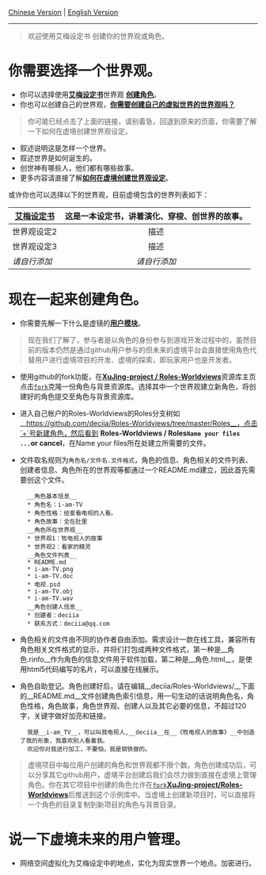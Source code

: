 [Chinese Version](https://github.com/XuJing-project/Roles-Worldviews) | [English Version](https://github.com/XuJing-project/Roles-Worldviews/tree/master/en)

---

>欢迎使用艾梅设定书 创建你的世界观或角色。

你需要选择一个世界观。
======

* 你可以选择使用[__艾梅设定书__](/README/艾梅设定书.md)世界观 [__创建角色__](#创建角色)。
* 你也可以创建自己的世界观，[__你需要创建自己的虚拟世界的世界观吗？__](https://github.com/XuJing-project/AiMeiSettingBook/wiki/_new)

>你可能已经点击了上面的链接，请别着急，回退到原来的页面，你需要了解一下如何在虚境创建世界观设定。

* 叙述说明这是怎样一个世界。
* 叙述世界是如何诞生的。
* 创世神有哪些人，他们都有哪些故事。
* 更多内容请直接了解[__如何在虚境创建世界观设定__](/README/如何创建一个虚境世界观.md)。

或许你也可以选择以下的世界观，目前虚境包含的世界列表如下：

[艾梅设定书 ](/README/艾梅设定书.md) |这是一本设定书，讲着演化、穿梭、创世界的故事。  | 
------|:------:|
世界观设定2  | 描述 | 
世界观设定3| 描述 | 
*请自行添加*  | *请自行添加* | 

<a name="创建角色" id="创建角色"></a>

现在一起来创建角色。
=======

* 你需要先解一下什么是虚镜的[__用户模块__](https://github.com/XuJing-project/readme/wiki/%E7%94%A8%E6%88%B7%E6%A8%A1%E5%9D%97%E4%BB%8B%E7%BB%8D)。

>现在我们了解了，参与者是以角色的身份参与到游戏开发过程中的，虽然目前的版本仍然是通过github用户参与的但未来的虚境平台会直接使用角色代替用户进行虚境项目的开发、虚境的探索，即玩家用户也是开发者。

* 使用github的fork功能，在[__XuJing-project / Roles-Worldviews__](https://github.com/deciia/Roles-Worldviews)资源库主页点击[`fork`](https://github.com/XuJing-project/AiMeiSettingBook/fork)克隆一份角色与背景资源库。选择其中一个世界观建立新角色，将创建好的角色提交至角色与背景资源库。

* 进入自己帐户的Roles-Worldviews的Roles分支树如 __https://github.com/deciia/Roles-Worldviews/tree/master/Roles__，点击`+`号新建角色，然后看到 __Roles-Worldviews / Roles`Name your files ...`or cancel__，在Name your files所在处建立所需要的文件。

* 文件取名规则为`角色名/文件名.文件格式`，角色的信息、角色相关的文件列表、创建者信息、角色所在的世界观等都通过一个README.md建立，因此首先需要创这个文件。
 
        __角色基本信息__
        * 角色名：i-am-TV
        * 角色性格：给爱看电视的人看。
        * 角色故事：全在肚里
        __角色所在世界观__
        * 世界观1：牧电视人的故事
        * 世界观2：看家的精灵
        __角色文件列表__
        * README.md
        * i-am-TV.png
        * i-am-TV.doc
        * 电视.psd
        * i-am-TV.obj
        * i-am-TV.wav
        __角色创建人信息__
        * 创建者：deciia
        * 联系方式：deciia@qq.com

* 角色相关的文件由不同的协作者自由添加。需求设计一款在线工具，兼容所有角色相关文件格式的显示，并将们打包成两种文件格式，第一种是__角色.rinfo__作为角色的信息文件用于软件加载，第二种是__角色.html__，是使用html5代码编写的名片，可以直接在线展示。

* 角色自助登记。角色创建好后，请在编辑__deciia/Roles-Worldviews/__下面的__README.md__文件创建角色索引信息，用一句生动的话说明角色名，角色性格，角色故事，角色世界观、创建人以及其它必要的信息，不超过120字，关键字做好加亮和链接。

        我是__i-am_TV__，可以叫我电视人,__deciia__在__《牧电视人的故事》__中创造了我的形象，我喜欢别人看着我。
        欢迎你对我进行加工，不要怕，我是钢铁做的。

>虚境项目中每位用户创建的角色和世界观都不限个数。角色创建成功后，可以分享其它github用户，虚境平台创建后我们会尽力做到直接在虚境上管理角色。你在其它项目中创建的角色允许在[`fork`](https://github.com/XuJing-project/Roles-Worldviews/fork)[__XuJing-project/Roles-Worldviews__](https://github.com/XuJing-project/Roles-Worldviews)后推送到这个示例库中。当虚境上创建新项目时，可以直接将一个角色的目录复制到新项目的角色与背景目录。


说一下虚境未来的用户管理。
========

* 网络空间虚拟化为艾梅设定中的地点，实化为现实世界一个地点。加密进行。






